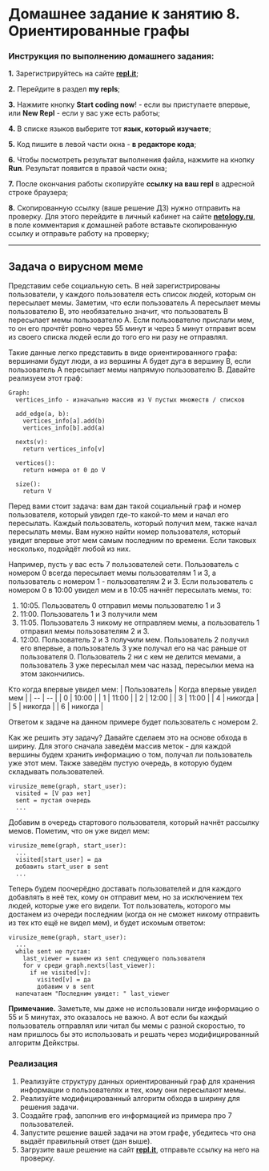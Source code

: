 # Домашнее задание к занятию 8. Ориентированные графы
### Инструкция по выполнению домашнего задания:
**1.** Зарегистрируйтесь на сайте **[repl.it](https://repl.it/)**;

**2.** Перейдите в раздел **my repls**;

**3.** Нажмите кнопку **Start coding now**! - если вы приступаете впервые, или **New Repl** - если у вас уже есть работы;

**4.** В списке языков выберите тот **язык, который изучаете**;

**5.** Код пишите в левой части окна - **в редакторе кода**;

**6.** Чтобы посмотреть результат выполнения файла, нажмите на кнопку **Run**. Результат появится в правой части окна;

**7.** После окончания работы скопируйте **ссылку на ваш repl** в адресной строке браузера;

**8.** Скопированную ссылку (ваше решение ДЗ) нужно отправить на проверку. Для этого перейдите в личный кабинет на сайте **[netology.ru](netology.ru)**, в поле комментария к домашней работе вставьте скопированную ссылку и отправьте работу на проверку;

------------

## Задача о вирусном меме

Представим себе социальную сеть. В ней зарегистрированы пользователи, у каждого пользователя есть список людей, которым он пересылает мемы. Заметим, что если пользователь А пересылает мемы пользователю B, это необязательно значит, что пользователь B пересылает мемы пользователю А. Если пользователю прислали мем, то он его прочтёт ровно через 55 минут и через 5 минут отправит всем из своего списка людей если до того его ни разу не отправлял.

Такие данные легко представить в виде ориентированного графа: вершинами будут люди, а из вершины A будет дуга в вершину B, если пользователь A пересылает мемы напрямую пользователю B. Давайте реализуем этот граф:

```
Graph:
  vertices_info - изначально массив из V пустых множеств / списков
  
  add_edge(a, b):
    vertices_info[a].add(b)
    vertices_info[b].add(a)
  
  nexts(v):
    return vertices_info[v]
  
  vertices():
    return номера от 0 до V
  
  size():
    return V
```

Перед вами стоит задача: вам дан такой социальный граф и номер пользователя, который увидел где-то какой-то мем и начал его пересылать. Каждый пользователь, который получил мем, также начал пересылать мемы. Вам нужно найти номер пользователя, который увидит впервые этот мем самым последним по времени. Если таковых несколько, подойдёт любой из них.

Например, пусть у вас есть 7 пользователей сети. Пользователь с номером 0 всегда пересылает мемы пользователям 1 и 3, а пользователь с номером 1 - пользователям 2 и 3. Если пользователь с номером 0 в 10:00 увидел мем и в 10:05 начнёт пересылать мемы, то:

1. 10:05. Пользователь 0 отправил мемы пользователю 1 и 3
2. 11:00. Пользователь 1 и 3 получили мем
3. 11:05. Пользователь 3 никому не отправляем мемы, а пользователь 1 отправил мемы пользователям 2 и 3.
4. 12:00. Пользователь 2 и 3 получили мем. Пользователь 2 получил его впервые, а пользователь 3 уже получал его на час раньше от пользователя 0. Пользователь 2 ни с кем не делится мемами, а пользователь 3 уже пересылал мем час назад, пересылки мема на этом закончились.

Кто когда впервые увидел мем:
| Пользователь | Когда впервые увидел мем |
| -- | -- |
| 0 | 10:00 |
| 1 | 11:00 |
| 2 | 12:00 |
| 3 | 11:00 |
| 4 | никогда |
| 5 | никогда |
| 6 | никогда |

Ответом к задаче на данном примере будет пользователь с номером 2.

Как же решить эту задачу? Давайте сделаем это на основе обхода в ширину. Для этого сначала заведём массив меток - для каждой вершины будем хранить информацию о том, получал ли пользователь уже этот мем. Также заведём пустую очередь, в которую будем складывать пользователей.

```
virusize_meme(graph, start_user):
  visited = [V раз нет]
  sent = пустая очередь
  ...
```

Добавим в очередь стартового пользователя, который начнёт рассылку мемов. Пометим, что он уже видел мем:
```
virusize_meme(graph, start_user):
  ...
  visited[start_user] = да
  добавить start_user в sent
  ...
```

Теперь будем поочерёдно доставать пользователей и для каждого добавлять в неё тех, кому он отправит мем, но за исключением тех людей, которые уже его видели. Тот пользователь, которого мы достанем из очереди последним (когда он не сможет никому отправить из тех кто ещё не видел мем), и будет искомым ответом:
```
virusize_meme(graph, start_user):
  ...
  while sent не пустая:
    last_viewer = вынем из sent следующего пользователя
    for v среди graph.nexts(last_viewer):
      if не visited[v]:
        visited[v] = да
        добавим v в sent
  напечатаем "Последним увидет: " last_viewer
```

**Примечание.** Заметьте, мы даже не использовали нигде информацию о 55 и 5 минутах, это оказалось не важно. А вот если бы каждый пользователь отправлял или читал бы мемы с разной скоростью, то нам пришлось бы это использовать и решать через модифицированный алгоритм Дейкстры.

### Реализация
1. Реализуйте структуру данных ориентированный граф для хранения информации о пользователях и тех, кому они пересылают мемы.
2. Реализуйте модифицированный алгоритм обхода в ширину для решения задачи.
3. Создайте граф, заполнив его информацией из примера про 7 пользователей.
4. Запустите решение вашей задачи на этом графе, убедитесь что она выдаёт правильный ответ (дан выше).
5. Загрузите ваше решение на сайт **[repl.it](https://repl.it/)**, отправьте ссылку на него на проверку.
